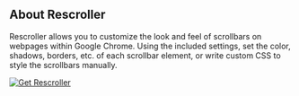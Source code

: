 ## About Rescroller

Rescroller allows you to customize the look and feel of scrollbars on webpages within Google Chrome. Using the included settings, set the color, shadows, borders, etc. of each scrollbar element, or write custom CSS to style the scrollbars manually.

[![Get Rescroller](https://developer.chrome.com/webstore/images/ChromeWebStore_Badge_v2_340x96.png "Get Rescroller")](https://chrome.google.com/webstore/detail/rescroller/ddehdnnhjimbggeeenghijehnpakijod)